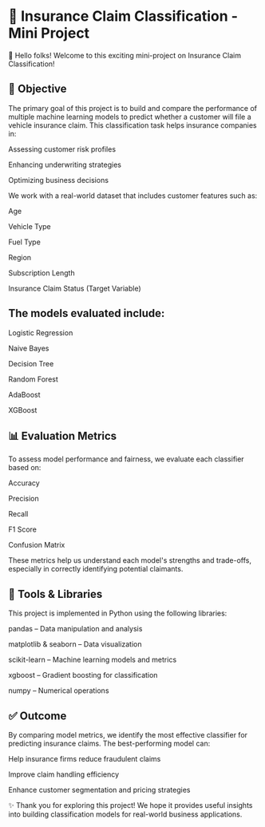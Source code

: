 # 🧾 Insurance Claim Classification - Mini Project
👋 Hello folks! Welcome to this exciting mini-project on Insurance Claim Classification!

## 🎯 Objective
The primary goal of this project is to build and compare the performance of multiple machine learning models to predict whether a customer will file a vehicle insurance claim. This classification task helps insurance companies in:

Assessing customer risk profiles

Enhancing underwriting strategies

Optimizing business decisions

We work with a real-world dataset that includes customer features such as:

Age

Vehicle Type

Fuel Type

Region

Subscription Length

Insurance Claim Status (Target Variable)

## The models evaluated include:

Logistic Regression

Naive Bayes

Decision Tree

Random Forest

AdaBoost

XGBoost

## 📊 Evaluation Metrics
To assess model performance and fairness, we evaluate each classifier based on:

Accuracy

Precision

Recall

F1 Score

Confusion Matrix

These metrics help us understand each model's strengths and trade-offs, especially in correctly identifying potential claimants.

## 🧰 Tools & Libraries
This project is implemented in Python using the following libraries:

pandas – Data manipulation and analysis

matplotlib & seaborn – Data visualization

scikit-learn – Machine learning models and metrics

xgboost – Gradient boosting for classification

numpy – Numerical operations

## ✅ Outcome
By comparing model metrics, we identify the most effective classifier for predicting insurance claims. The best-performing model can:

Help insurance firms reduce fraudulent claims

Improve claim handling efficiency

Enhance customer segmentation and pricing strategies

✨ Thank you for exploring this project! We hope it provides useful insights into building classification models for real-world business applications.
